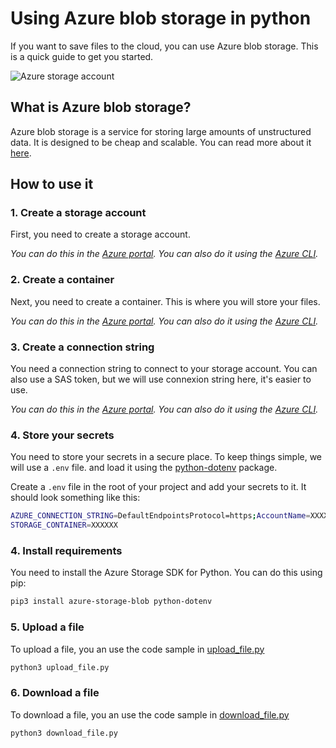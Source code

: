 # Using Azure blob storage in python

If you want to save files to the cloud, you can use Azure blob storage. This is a quick guide to get you started.

![Azure storage account](https://ms-azuretools.gallerycdn.vsassets.io/extensions/ms-azuretools/vscode-azurestorage/0.15.0/1663278668864/Microsoft.VisualStudio.Services.Icons.Default)

## What is Azure blob storage?

Azure blob storage is a service for storing large amounts of unstructured data. It is designed to be cheap and scalable. You can read more about it [here](https://docs.microsoft.com/en-us/azure/storage/blobs/storage-blobs-introduction).

## How to use it

### 1. Create a storage account

First, you need to create a storage account. 

*You can do this in the [Azure portal](https://portal.azure.com/). You can also do it using the [Azure CLI](https://docs.microsoft.com/en-us/cli/azure/install-azure-cli?view=azure-cli-latest).*


### 2. Create a container

Next, you need to create a container. This is where you will store your files. 

*You can do this in the [Azure portal](https://portal.azure.com/). You can also do it using the [Azure CLI](https://docs.microsoft.com/en-us/cli/azure/install-azure-cli?view=azure-cli-latest).*

### 3. Create a connection string

You need a connection string to connect to your storage account. You can also use a SAS token, but we will use connexion string here, it's easier to use.

*You can do this in the [Azure portal](https://portal.azure.com/). You can also do it using the [Azure CLI](https://docs.microsoft.com/en-us/cli/azure/install-azure-cli?view=azure-cli-latest).*

### 4. Store your secrets

You need to store your secrets in a secure place. To keep things simple, we will use a `.env` file. and load it using the [python-dotenv](https://pypi.org/project/python-dotenv/) package.

Create a `.env` file in the root of your project and add your secrets to it. It should look something like this:

```bash
AZURE_CONNECTION_STRING=DefaultEndpointsProtocol=https;AccountName=XXXXXXXXXX;AccountKey=XXXXXXXX;EndpointSuffix=core.windows.net
STORAGE_CONTAINER=XXXXXX
```


### 4. Install requirements

You need to install the Azure Storage SDK for Python. You can do this using pip:

```bash
pip3 install azure-storage-blob python-dotenv
```

### 5. Upload a file
To upload a file, you an use the code sample in [upload_file.py](./upload_file.py)

```bash
python3 upload_file.py
```

### 6. Download a file
To download a file, you an use the code sample in [download_file.py](./download_file.py)

```bash
python3 download_file.py
```